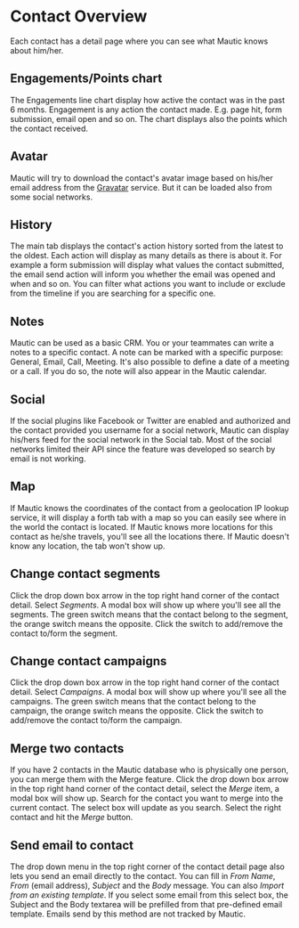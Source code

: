# Contact Overview

Each contact has a detail page where you can see what Mautic knows about him/her.

## Engagements/Points chart

The Engagements line chart display how active the contact was in the past 6 months. Engagement is any action the contact made. E.g. page hit, form submission, email open and so on. The chart displays also the points which the contact received.

## Avatar

Mautic will try to download the contact's avatar image based on his/her email address from the [Gravatar](https://en.gravatar.com/) service. But it can be loaded also from some social networks.

## History

The main tab displays the contact's action history sorted from the latest to the oldest. Each action will display as many details as there is about it. For example a form submission will display what values the contact submitted, the email send action will inform you whether the email was opened and when and so on. You can filter what actions you want to include or exclude from the timeline if you are searching for a specific one.

## Notes

Mautic can be used as a basic CRM. You or your teammates can write a notes to a specific contact. A note can be marked with a specific purpose: General, Email, Call, Meeting. It's also possible to define a date of a meeting or a call. If you do so, the note will also appear in the Mautic calendar.

## Social

If the social plugins like Facebook or Twitter are enabled and authorized and the contact provided you username for a social network, Mautic can display his/hers feed for the social network in the Social tab. Most of the social networks limited their API since the feature was developed so search by email is not working.

## Map

If Mautic knows the coordinates of the contact from a geolocation IP lookup service, it will display a forth tab with a map so you can easily see where in the world the contact is located. If Mautic knows more locations for this contact as he/she travels, you'll see all the locations there. If Mautic doesn't know any location, the tab won't show up.

## Change contact segments

Click the drop down box arrow in the top right hand corner of the contact detail. Select *Segments*. A modal box will show up where you'll see all the segments. The green switch means that the contact belong to the segment, the orange switch means the opposite. Click the switch to add/remove the contact to/form the segment.

## Change contact campaigns

Click the drop down box arrow in the top right hand corner of the contact detail. Select *Campaigns*. A modal box will show up where you'll see all the campaigns. The green switch means that the contact belong to the campaign, the orange switch means the opposite. Click the switch to add/remove the contact to/form the campaign.

## Merge two contacts

If you have 2 contacts in the Mautic database who is physically one person, you can merge them with the Merge feature. Click the drop down box arrow in the top right hand corner of the contact detail, select the *Merge* item, a modal box will show up. Search for the contact you want to merge into the current contact. The select box will update as you search. Select the right contact and hit the *Merge* button.

## Send email to contact

The drop down menu in the top right corner of the contact detail page also lets you send an email directly to the contact. You can fill in *From Name*, *From* (email address), *Subject* and the *Body* message. You can also *Import from an existing template*. If you select some email from this select box, the Subject and the Body textarea will be prefilled from that pre-defined email template. Emails send by this method are not tracked by Mautic.

